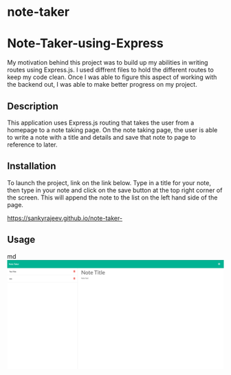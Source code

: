 # note-taker
# Note-Taker-using-Express

My motivation behind this project was to build up my abilities in writing routes using Express.js. I used diffrent files to hold the different routes to keep my code clean.  Once I was able to figure this aspect of working with the backend out, I was able to make better progress on my project. 

## Description

This application uses Express.js routing that takes the user from a homepage to a note taking page. On the note taking page, the user is able to write a note with a title and details and save that note to page to reference to later.

## Installation

To launch the project, link on the link below. Type in a title for your note, then type in your note and click on the save button at the top right corner of the screen. This will append the note to the list on the left hand side of the page. 

https://sankyrajeev.github.io/note-taker-

## Usage



   md
![alt text](assets/screenshot.png)






  